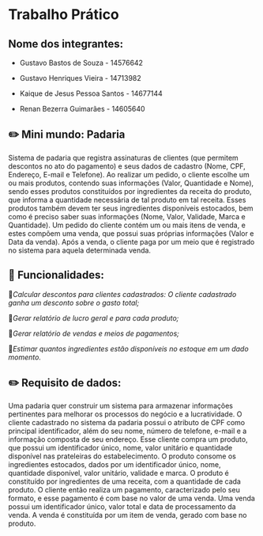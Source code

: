 # Trabalho Prático
## Nome dos integrantes: 

- Gustavo Bastos de Souza - 14576642

- Gustavo Henriques Vieira - 14713982

- Kaique de Jesus Pessoa Santos - 14677144

- Renan Bezerra Guimarães - 14605640

## ✏️ Mini mundo: Padaria
Sistema de padaria que registra assinaturas de clientes (que permitem descontos no ato do pagamento) e seus dados de cadastro (Nome, CPF, Endereço, E-mail e Telefone). Ao realizar um pedido, o cliente escolhe um ou mais produtos, contendo suas informações (Valor, Quantidade e Nome), sendo esses produtos constituídos por ingredientes da receita do produto, que informa a quantidade necessária de tal produto em tal receita. Esses produtos também devem ter seus ingredientes disponíveis estocados, bem como é preciso saber suas informações (Nome, Valor, Validade, Marca e Quantidade). Um pedido do cliente contém um ou mais itens  de venda, e estes compõem uma venda, que possui suas próprias informações (Valor e Data da venda). Após a venda, o cliente paga por um meio que é registrado no sistema para aquela determinada venda.

## 📌 Funcionalidades:

🚩*Calcular descontos para clientes cadastrados: O cliente cadastrado ganha um desconto sobre o gasto total;*  

🚩*Gerar relatório de lucro geral e para cada produto;*

🚩*Gerar relatório de vendas e meios de pagamentos;*

🚩*Estimar quantos ingredientes estão disponíveis no estoque em um dado momento.*


## ✏️ Requisito de dados: 
Uma padaria quer construir um sistema para armazenar informações pertinentes para melhorar os processos do negócio e a lucratividade. O cliente cadastrado no sistema da padaria possui o atributo de CPF como principal identificador, além do seu nome, número de telefone, e-mail e a informação composta de seu endereço. Esse cliente compra um produto, que possui um identificador único, nome, valor unitário e quantidade disponível nas prateleiras do estabelecimento. O produto consome os ingredientes estocados, dados por um identificador único, nome, quantidade disponível, valor unitário, validade e marca. O produto é constituído por ingredientes de uma receita, com a quantidade de cada produto. O cliente então realiza um pagamento, caracterizado pelo seu formato, e esse pagamento é com base no valor de uma venda. Uma venda possui um identificador único, valor total e data de processamento da venda. A venda é constituída por um item de venda, gerado com base no produto.